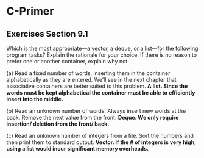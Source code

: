 # C-Primer

## Exercises Section 9.1
Which is the most appropriate—a vector, a deque, or a
list—for the following program tasks? Explain the rationale for your choice.
If there is no reason to prefer one or another container, explain why not.

(a) Read a fixed number of words, inserting them in the container
    alphabetically as they are entered. We’ll see in the next chapter that
    associative containers are better suited to this problem.
    **A list. Since the words must be kept alphabetical the container
    must be able to efficiently insert into the middle.**

(b) Read an unknown number of words. Always insert new words at the
    back. Remove the next value from the front.
    **Deque. We only require insertion/ deletion from the front/ back.**
    
(c) Read an unknown number of integers from a file. Sort the numbers and
    then print them to standard output.
    **Vector. If the # of integers is very high, using a list would incur
    significant memory overheads.**
